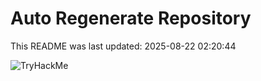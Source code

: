 # Auto Regenerate Repository

This README was last updated: 2025-08-22 02:20:44

 ![TryHackMe](https://tryhackme.com/badge/533634)